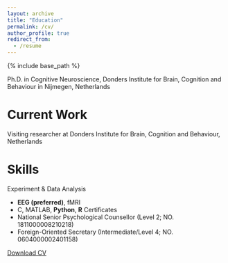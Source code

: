 ```yaml
---
layout: archive
title: "Education"
permalink: /cv/
author_profile: true
redirect_from:
  - /resume
---
```


{% include base_path %}


Ph.D. in Cognitive Neuroscience, Donders Institute for Brain, Cognition and Behaviour in Nijmegen, Netherlands


Current Work
======
Visiting researcher at Donders Institute for Brain, Cognition and Behaviour, Netherlands

  
Skills
======
Experiment & Data Analysis
* **EEG (preferred)**, fMRI
* C, MATLAB, **Python**, **R**
Certificates
* National Senior Psychological Counsellor (Level 2; NO. 1811000008210218)
* Foreign-Oriented Secretary (Intermediate/Level 4; NO. 0604000002401158)

[Download CV](https://github.com/shangll/shangll.github.io/blob/master/files/CV%20-%20Linlin%20Shang.pdf)
